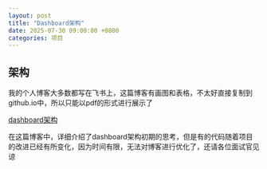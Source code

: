 ```yaml
---
layout: post
title: "Dashboard架构"
date: 2025-07-30 09:00:00 +0800
categories: 项目
---
```

## 架构
我的个人博客大多数都写在飞书上，这篇博客有画图和表格，不太好直接复制到github.io中，所以只能以pdf的形式进行展示了

[dashboard架构](/menglan.github.io/寻梦记账看板架构.pdf)

在这篇博客中，详细介绍了dashboard架构初期的思考，但是有的代码随着项目的改进已经有所变化，因为时间有限，无法对博客进行优化了，还请各位面试官见谅
